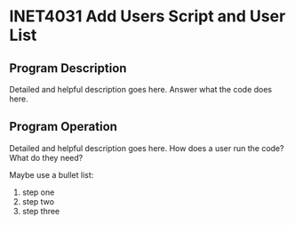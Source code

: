 # INET4031 Add Users Script and User List

## Program Description

Detailed and helpful description goes here.  Answer what the code does here.

## Program Operation

Detailed and helpful description goes here.  How does a user run the code? What do they need?

Maybe use a bullet list:

1. step one
2. step two
3. step three
